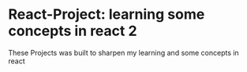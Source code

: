 # React-Project: learning some concepts in react 2


These Projects was built to sharpen my learning and some concepts in react
